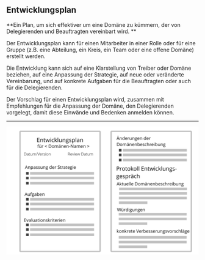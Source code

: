 ## Entwicklungsplan

**Ein Plan, um sich effektiver um eine Domäne zu kümmern, der von Delegierenden und Beauftragten vereinbart wird. **

Der Entwicklungsplan kann für einen Mitarbeiter in einer Rolle oder für eine Gruppe (z.B. eine Abteilung, ein Kreis, ein Team oder eine offene Domäne) erstellt werden.

Die Entwicklung kann sich auf eine Klarstellung von Treiber oder Domäne beziehen, auf eine Anpassung der Strategie, auf neue oder veränderte Vereinbarung, und auf konkrete Aufgaben für die Beauftragten oder auch für die Delegierenden.

Der Vorschlag für einen Entwicklungsplan wird, zusammen mit Empfehlungen für die Anpassung der Domäne, den Delegierenden vorgelegt, damit diese Einwände und Bedenken anmelden können.

* * *

![inline,fit](img/templates/development-plan-template.png)